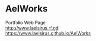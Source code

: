 # AelWorks
Portfolio Web Page  
http://www.laelsirus.rf.gd  
https://www.laelsirus.github.io/AelWorks